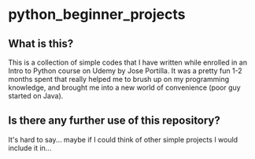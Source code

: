 # python_beginner_projects
## What is this?
This is a collection of simple codes that I have written while enrolled in an Intro to Python course on Udemy by Jose Portilla. It was a pretty fun 1-2 months spent that really helped me to brush up on my programming knowledge, and brought me into a new world of convenience (poor guy started on Java).

## Is there any further use of this repository?
It's hard to say... maybe if I could think of other simple projects I would include it in... 
